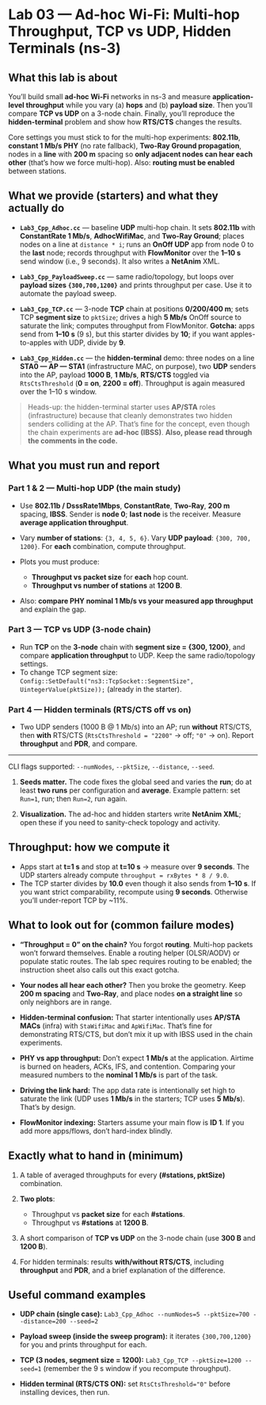 # Lab 03 — Ad-hoc Wi-Fi: Multi-hop Throughput, TCP vs UDP, Hidden Terminals (ns-3)


## What this lab is about

You’ll build small **ad-hoc Wi-Fi** networks in ns-3 and measure **application-level throughput** while you vary (a) **hops** and (b) **payload size**. Then you’ll compare **TCP vs UDP** on a 3-node chain. Finally, you’ll reproduce the **hidden-terminal** problem and show how **RTS/CTS** changes the results. 

Core settings you must stick to for the multi-hop experiments: **802.11b**, **constant 1 Mb/s PHY** (no rate fallback), **Two-Ray Ground propagation**, nodes in a **line** with **200 m** spacing so **only adjacent nodes can hear each other** (that’s how we force multi-hop). Also: **routing must be enabled** between stations.

## What we provide (starters) and what they actually do

* **`Lab3_Cpp_Adhoc.cc`** — baseline **UDP** multi-hop chain. It sets **802.11b** with **ConstantRate 1 Mb/s**, **AdhocWifiMac**, and **Two-Ray Ground**; places nodes on a line at `distance * i`; runs an **OnOff UDP** app from node 0 to the **last** node; records throughput with **FlowMonitor** over the **1–10 s** send window (i.e., 9 seconds). It also writes a **NetAnim** XML.    

* **`Lab3_Cpp_PayloadSweep.cc`** — same radio/topology, but loops over **payload sizes `{300,700,1200}`** and prints throughput per case. Use it to automate the payload sweep.  

* **`Lab3_Cpp_TCP.cc`** — 3-node **TCP** chain at positions **0/200/400 m**; sets TCP **segment size** to `pktSize`; drives a high **5 Mb/s** OnOff source to saturate the link; computes throughput from FlowMonitor. **Gotcha:** apps send from **1–10 s** (9 s), but this starter divides by **10**; if you want apples-to-apples with UDP, divide by **9**.   

* **`Lab3_Cpp_Hidden.cc`** — the **hidden-terminal** demo: three nodes on a line **STA0 — AP — STA1** (infrastructure MAC, on purpose), two **UDP** senders into the AP, payload **1000 B**, **1 Mb/s**, **RTS/CTS** toggled via `RtsCtsThreshold` (**0 = on**, **2200 = off**). Throughput is again measured over the 1–10 s window.    

> Heads-up: the hidden-terminal starter uses **AP/STA** roles (infrastructure) because that cleanly demonstrates two hidden senders colliding at the AP. That’s fine for the concept, even though the chain experiments are **ad-hoc (IBSS)**. **Also, please read through the comments in the code.**

## What you must run and report

### Part 1 & 2 — Multi-hop UDP (the main study)

* Use **802.11b / DsssRate1Mbps**, **ConstantRate**, **Two-Ray**, **200 m** spacing, **IBSS**. Sender is **node 0**; **last node** is the receiver. Measure **average application throughput**. 
* Vary **number of stations**: `{3, 4, 5, 6}`. Vary **UDP payload**: `{300, 700, 1200}`. For **each** combination, compute throughput. 
* Plots you must produce:

  * **Throughput vs packet size** for **each** hop count. 
  * **Throughput vs number of stations** at **1200 B**. 
* Also: **compare PHY nominal 1 Mb/s vs your measured app throughput** and explain the gap. 

### Part 3 — TCP vs UDP (3-node chain)

* Run **TCP** on the **3-node** chain with **segment size = {300, 1200}**, and compare **application throughput** to UDP. Keep the same radio/topology settings. 
* To change TCP segment size:
  `Config::SetDefault("ns3::TcpSocket::SegmentSize", UintegerValue(pktSize));` (already in the starter). 

### Part 4 — Hidden terminals (RTS/CTS off vs on)

* Two UDP senders (1000 B @ 1 Mb/s) into an AP; run **without** RTS/CTS, then **with** RTS/CTS (`RtsCtsThreshold = "2200"` → off; `"0"` → on). Report **throughput** and **PDR**, and compare. 

---

CLI flags supported: `--numNodes`, `--pktSize`, `--distance`, `--seed`. 

1. **Seeds matter.** The code fixes the global seed and varies the **run**; do at least **two runs** per configuration and **average**. Example pattern: set `Run=1`, run; then `Run=2`, run again.  

2. **Visualization.** The ad-hoc and hidden starters write **NetAnim XML**; open these if you need to sanity-check topology and activity.  

## Throughput: how we compute it
* Apps start at **t=1 s** and stop at **t=10 s** → measure over **9 seconds**. The UDP starters already compute `throughput = rxBytes * 8 / 9.0`.  
* The TCP starter divides by **10.0** even though it also sends from **1–10 s**. If you want strict comparability, recompute using **9 seconds**. Otherwise you’ll under-report TCP by ~11%.

## What to look out for (common failure modes)

* **“Throughput = 0” on the chain?** You forgot **routing**. Multi-hop packets won’t forward themselves. Enable a routing helper (OLSR/AODV) or populate static routes. The lab spec requires routing to be enabled; the instruction sheet also calls out this exact gotcha.  

* **Your nodes all hear each other?** Then you broke the geometry. Keep **200 m spacing** and **Two-Ray**, and place nodes **on a straight line** so only neighbors are in range. 

* **Hidden-terminal confusion:** That starter intentionally uses **AP/STA MACs** (infra) with `StaWifiMac` and `ApWifiMac`. That’s fine for demonstrating RTS/CTS, but don’t mix it up with IBSS used in the chain experiments. 

* **PHY vs app throughput:** Don’t expect **1 Mb/s** at the application. Airtime is burned on headers, ACKs, IFS, and contention. Comparing your measured numbers to the **nominal 1 Mb/s** is part of the task. 

* **Driving the link hard:** The app data rate is intentionally set high to saturate the link (UDP uses **1 Mb/s** in the starters; TCP uses **5 Mb/s**). That’s by design.   

* **FlowMonitor indexing:** Starters assume your main flow is **ID 1**. If you add more apps/flows, don’t hard-index blindly.  

## Exactly what to hand in (minimum)

1. A table of averaged throughputs for every **(#stations, pktSize)** combination. 
2. **Two plots**:

   * Throughput vs **packet size** for each **#stations**. 
   * Throughput vs **#stations** at **1200 B**. 
3. A short comparison of **TCP vs UDP** on the 3-node chain (use **300 B** and **1200 B**). 
4. For hidden terminals: results **with/without RTS/CTS**, including **throughput** and **PDR**, and a brief explanation of the difference. 

## Useful command examples

* **UDP chain (single case):**
  `Lab3_Cpp_Adhoc --numNodes=5 --pktSize=700 --distance=200 --seed=2` 

* **Payload sweep (inside the sweep program):** it iterates `{300,700,1200}` for you and prints throughput for each. 

* **TCP (3 nodes, segment size = 1200):**
  `Lab3_Cpp_TCP --pktSize=1200 --seed=1` (remember the 9 s window if you recompute throughput). 

* **Hidden terminal (RTS/CTS ON):** set `RtsCtsThreshold="0"` before installing devices, then run. 
